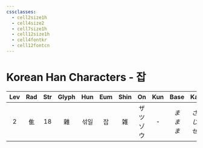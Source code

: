 ```yaml
---
cssclasses:
  - cell2size1h
  - cell4size2
  - cell7size1h
  - cell12size1h
  - cell4fontkr
  - cell12fontcn
---
```


# Korean Han Characters - 잡

| Lev | Rad | Str | Glyph | Hun | Eum | Shin |    On    | Kun |     Base      |       Kana       | Simp | Man |  Can  | Viet |
| :-: | :-: | :-: | :---: | :-: | :-: | :--: | :------: | :-: | :-----------: | :--------------: | :--: | :-: | :---: | :--: |
|  2  |  隹  | 18  |   雜   | 섞일  |  잡  |  雑   | ザツ<br>ゾウ |  -  | *ま<br>ま<br>ま* | *ざる<br>じる<br>ぜる* |  杂   | zá  | zaap6 | tạp  |

